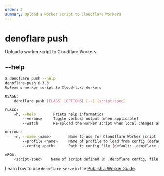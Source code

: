 ```yaml
---
order: 2
summary: Upload a worker script to Cloudflare Workers
---
```


# denoflare push

Upload a worker script to Cloudflare Workers

## --help

```bash
$ denoflare push --help
denoflare-push 0.3.3
Upload a worker script to Cloudflare Workers

USAGE:
    denoflare push [FLAGS] [OPTIONS] [--] [script-spec]

FLAGS:
    -h, --help        Prints help information
        --verbose     Toggle verbose output (when applicable)
        --watch       Re-upload the worker script when local changes are detected

OPTIONS:
    -n, --name <name>        Name to use for Cloudflare Worker script [default: Name of script defined in .denoflare config, or https url basename sans extension]
        --profile <name>     Name of profile to load from config (default: only profile or default profile in config)
        --config <path>      Path to config file (default: .denoflare in cwd or parents)

ARGS:
    <script-spec>    Name of script defined in .denoflare config, file path to bundled js worker, or an https url to a module-based worker .ts, e.g. https://path/to/worker.ts
```

Learn how to use `denoflare serve` in the [Publish a Worker Guide](/guides/push).
